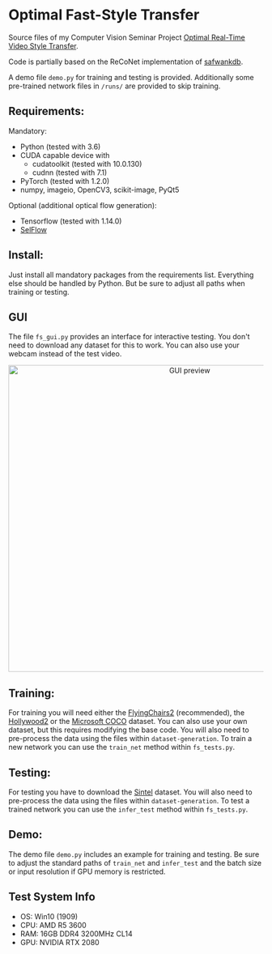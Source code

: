 # Optimal Fast-Style Transfer
Source files of my Computer Vision Seminar Project [Optimal Real-Time Video Style Transfer](https://drive.google.com/open?id=1p2ynBRw2CiYbsb4JlxI0dEBoIttsjdRx).

Code is partially based on the ReCoNet implementation of [safwankdb](https://github.com/safwankdb/ReCoNet-PyTorch). 

A demo file `demo.py` for training and testing is provided. Additionally some pre-trained network files in `/runs/` are provided to skip training.

## Requirements:
Mandatory:
* Python (tested with 3.6)
* CUDA capable device with
  - cudatoolkit (tested with 10.0.130)
  - cudnn (tested with 7.1)
* PyTorch (tested with 1.2.0)
* numpy, imageio, OpenCV3, scikit-image, PyQt5

Optional (additional optical flow generation):
* Tensorflow (tested with 1.14.0)
* [SelFlow](https://github.com/ppliuboy/SelFlow)

## Install:
Just install all mandatory packages from the requirements list. Everything else should be handled by Python. But be sure to adjust all paths when training or testing.

## GUI
The file `fs_gui.py` provides an interface for interactive testing. You don't need to download any dataset for this to work. You can also use your webcam instead of the test video.

<div align = 'center'>
<img src = 'examples/ost_demo.gif' alt = 'GUI preview' width = '700px' height = '606px'>
</div>

## Training:
For training you will need either the [FlyingChairs2](https://lmb.informatik.uni-freiburg.de/resources/datasets/FlyingChairs.en.html) (recommended), the [Hollywood2](https://www.di.ens.fr/~laptev/actions/hollywood2/) or the [Microsoft COCO](http://cocodataset.org/) dataset. You can also use your own dataset, but this requires modifying the base code. You will also need to pre-process the data using the files within `dataset-generation`. To train a new network you can use the `train_net` method within `fs_tests.py`. 

## Testing:
For testing you have to download the [Sintel](http://sintel.is.tue.mpg.de/) dataset. You will also need to pre-process the data using the files within `dataset-generation`. To test a trained network you can use the `infer_test` method within `fs_tests.py`. 

## Demo:
The demo file `demo.py` includes an example for training and testing. Be sure to adjust the standard paths of `train_net` and `infer_test` and the batch size or input resolution if GPU memory is restricted.

## Test System Info
* OS: Win10 (1909)
* CPU: AMD R5 3600
* RAM: 16GB DDR4 3200MHz CL14
* GPU: NVIDIA RTX 2080
